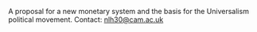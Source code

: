 A proposal for a new monetary system and the basis for the Universalism political movement.
Contact: nlh30@cam.ac.uk
